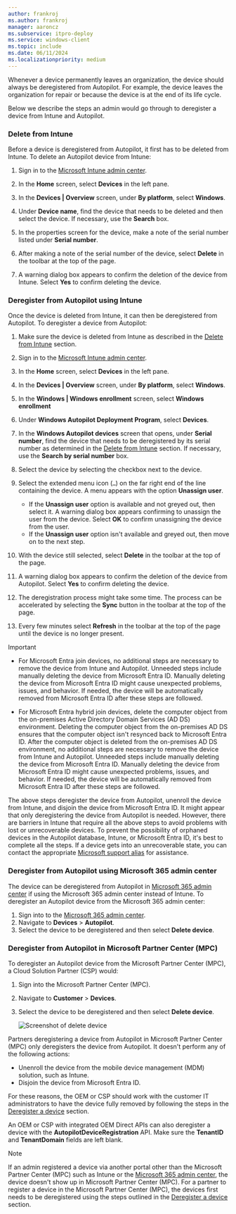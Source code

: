 ```yaml
---
author: frankroj
ms.author: frankroj
manager: aaroncz
ms.subservice: itpro-deploy
ms.service: windows-client
ms.topic: include
ms.date: 06/11/2024
ms.localizationpriority: medium
---
```


<!-- This file is shared by the following articles:

registration-overview.md
autopilot-motherboard-replacement.md

Headings are driven by article context. -->

Whenever a device permanently leaves an organization, the device should always be deregistered from Autopilot. For example, the device leaves the organization for repair or because the device is at the end of its life cycle.

Below we describe the steps an admin would go through to deregister a device from Intune and Autopilot.

### Delete from Intune

Before a device is deregistered from Autopilot, it first has to be deleted from Intune. To delete an Autopilot device from Intune:

1. Sign in to the [Microsoft Intune admin center](https://go.microsoft.com/fwlink/?linkid=2109431).

1. In the **Home** screen, select **Devices** in the left pane.

1. In the **Devices | Overview** screen, under **By platform**, select **Windows**.

1. Under **Device name**, find the device that needs to be deleted and then select the device. If necessary, use the **Search** box.

1. In the properties screen for the device, make a note of the serial number listed under **Serial number**.

1. After making a note of the serial number of the device, select **Delete** in the toolbar at the top of the page.

1. A warning dialog box appears to confirm the deletion of the device from Intune. Select **Yes** to confirm deleting the device.

### Deregister from Autopilot using Intune

Once the device is deleted from Intune, it can then be deregistered from Autopilot. To deregister a device from Autopilot:

1. Make sure the device is deleted from Intune as described in the [Delete from Intune](#delete-from-intune) section.

1. Sign in to the [Microsoft Intune admin center](https://go.microsoft.com/fwlink/?linkid=2109431).

1. In the **Home** screen, select **Devices** in the left pane.

1. In the **Devices | Overview** screen, under **By platform**, select **Windows**.

1. In the **Windows | Windows enrollment** screen, select **Windows enrollment**

1. Under **Windows Autopilot Deployment Program**, select **Devices**.

1. In the **Windows Autopilot devices** screen that opens, under **Serial number**, find the device that needs to be deregistered by its serial number as determined in the [Delete from Intune](#delete-from-intune) section. If necessary, use the **Search by serial number** box.

1. Select the device by selecting the checkbox next to the device.

1. Select the extended menu icon (`…`) on the far right end of the line containing the device. A menu appears with the option **Unassign user**.

   - If the **Unassign user** option is available and not greyed out, then select it. A warning dialog box appears confirming to unassign the user from the device. Select **OK** to confirm unassigning the device from the user.
   - If the **Unassign user** option isn't available and greyed out, then move on to the next step.

1. With the device still selected, select **Delete** in the toolbar at the top of the page.

1. A warning dialog box appears to confirm the deletion of the device from Autopilot. Select **Yes** to confirm deleting the device.

1. The deregistration process might take some time. The process can be accelerated by selecting the **Sync** button in the toolbar at the top of the page.

1. Every few minutes select **Refresh** in the toolbar at the top of the page until the device is no longer present.

> [!IMPORTANT]
>
> - For Microsoft Entra join devices, no additional steps are necessary to remove the device from Intune and Autopilot. Unneeded steps include manually deleting the device from Microsoft Entra ID. Manually deleting the device from Microsoft Entra ID might cause unexpected problems, issues, and behavior. If needed, the device will be automatically removed from Microsoft Entra ID after these steps are followed.
>
> - For Microsoft Entra hybrid join devices, delete the computer object from the on-premises Active Directory Domain Services (AD DS) environment. Deleting the computer object from the on-premises AD DS ensures that the computer object isn't resynced back to Microsoft Entra ID. After the computer object is deleted from the on-premises AD DS environment, no additional steps are necessary to remove the device from Intune and Autopilot. Unneeded steps include manually deleting the device from Microsoft Entra ID. Manually deleting the device from Microsoft Entra ID might cause unexpected problems, issues, and behavior. If needed, the device will be automatically removed from Microsoft Entra ID after these steps are followed.

The above steps deregister the device from Autopilot, unenroll the device from Intune, and disjoin the device from Microsoft Entra ID. It might appear that only deregistering the device from Autopilot is needed. However, there are barriers in Intune that require all the above steps to avoid problems with lost or unrecoverable devices. To prevent the possibility of orphaned devices in the Autopilot database, Intune, or Microsoft Entra ID, it's best to complete all the steps. If a device gets into an unrecoverable state, you can contact the appropriate [Microsoft support alias](../autopilot-support.md) for assistance.

### Deregister from Autopilot using Microsoft 365 admin center

The device can be deregistered from Autopilot in [Microsoft 365 admin center](https://admin.microsoft.com/) if using the Microsoft 365 admin center instead of Intune. To deregister an Autopilot device from the Microsoft 365 admin center:

1. Sign into to the [Microsoft 365 admin center](https://admin.microsoft.com/).
1. Navigate to **Devices** > **Autopilot**.
1. Select the device to be deregistered and then select **Delete device**.

### Deregister from Autopilot in Microsoft Partner Center (MPC)

To deregister an Autopilot device from the Microsoft Partner Center (MPC), a Cloud Solution Partner (CSP) would:

1. Sign into the Microsoft Partner Center (MPC).
1. Navigate to **Customer** > **Devices**.
1. Select the device to be deregistered and then select **Delete device**.

   ![Screenshot of delete device](../images/devices.png)

Partners deregistering a device from Autopilot in Microsoft Partner Center (MPC) only deregisters the device from Autopilot. It doesn't perform any of the following actions:

- Unenroll the device from the mobile device management (MDM) solution, such as Intune.
- Disjoin the device from Microsoft Entra ID.

For these reasons, the OEM or CSP should work with the customer IT administrators to have the device fully removed by following the steps in the [Deregister a device](#deregister-a-device) section.

An OEM or CSP with integrated OEM Direct APIs can also deregister a device with the **AutopilotDeviceRegistration** API. Make sure the **TenantID** and **TenantDomain** fields are left blank.

> [!NOTE]
>
> If an admin registered a device via another portal other than the Microsoft Partner Center (MPC) such as Intune or the [Microsoft 365 admin center](https://admin.microsoft.com/), the device doesn't show up in Microsoft Partner Center (MPC). For a partner to register a device in the Microsoft Partner Center (MPC), the devices first needs to be deregistered using the steps outlined in the [Deregister a device](#deregister-a-device) section.
